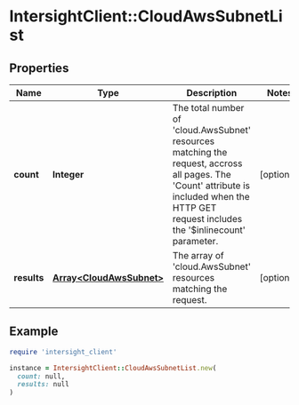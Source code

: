 # IntersightClient::CloudAwsSubnetList

## Properties

| Name | Type | Description | Notes |
| ---- | ---- | ----------- | ----- |
| **count** | **Integer** | The total number of &#39;cloud.AwsSubnet&#39; resources matching the request, accross all pages. The &#39;Count&#39; attribute is included when the HTTP GET request includes the &#39;$inlinecount&#39; parameter. | [optional] |
| **results** | [**Array&lt;CloudAwsSubnet&gt;**](CloudAwsSubnet.md) | The array of &#39;cloud.AwsSubnet&#39; resources matching the request. | [optional] |

## Example

```ruby
require 'intersight_client'

instance = IntersightClient::CloudAwsSubnetList.new(
  count: null,
  results: null
)
```

